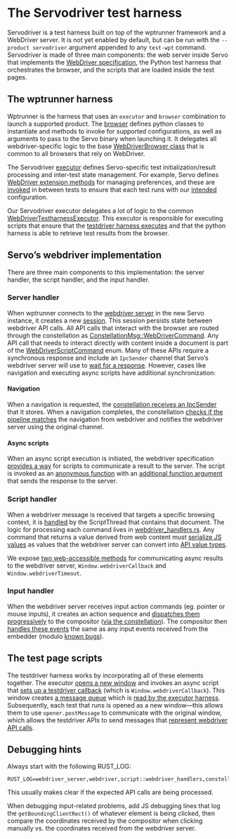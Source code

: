 # The Servodriver test harness

Servodriver is a test harness built on top of the wptrunner framework and a WebDriver server.
It is not yet enabled by default, but can be run with the `--product servodriver` argument appended to any `test-wpt` command.
Servodriver is made of three main components: the web server inside Servo that implements the [WebDriver specification](https://www.w3.org/TR/webdriver2/), the Python test harness that orchestrates the browser, and the scripts that are loaded inside the test pages.

## The wptrunner harness

Wptrunner is the harness that uses an `executor` and `browser` combination to launch a supported product.
The [browser](https://github.com/servo/servo/blob/3421185737deefe27e51e104708b02d9b3d4f4f3/tests/wpt/tests/tools/wptrunner/wptrunner/browsers/servodriver.py) defines python classes to instantiate and methods to invoke for supported configurations, as well as arguments to pass to the Servo binary when launching it.
It delegates all webdriver-specific logic to the base [WebDriverBrowser class](https://github.com/servo/servo/blob/3421185737deefe27e51e104708b02d9b3d4f4f3/tests/wpt/tests/tools/wptrunner/wptrunner/browsers/base.py#L294) that is common to all browsers that rely on WebDriver.

The Servodriver [executor](https://github.com/servo/servo/blob/3421185737deefe27e51e104708b02d9b3d4f4f3/tests/wpt/tests/tools/wptrunner/wptrunner/executors/executorservodriver.py) defines Servo-specific test initialization/result processing and inter-test state management.
For example, Servo defines [WebDriver extension methods](https://github.com/servo/servo/blob/3421185737deefe27e51e104708b02d9b3d4f4f3/tests/wpt/tests/tools/wptrunner/wptrunner/executors/executorservodriver.py#L23-L42) for managing preferences, and these are [invoked](https://github.com/servo/servo/blob/3421185737deefe27e51e104708b02d9b3d4f4f3/tests/wpt/tests/tools/wptrunner/wptrunner/executors/executorservodriver.py#L88-L92) in between tests to ensure that each test runs with our [intended](https://github.com/servo/servo/blob/3421185737deefe27e51e104708b02d9b3d4f4f3/tests/wpt/meta/webxr/__dir__.ini#L1) configuration.

Our Servodriver executor delegates a lot of logic to the common [WebDriverTestharnessExecutor](https://github.com/servo/servo/blob/3421185737deefe27e51e104708b02d9b3d4f4f3/tests/wpt/tests/tools/wptrunner/wptrunner/executors/executorwebdriver.py#L948).
This executor is responsible for executing scripts that ensure that the [testdriver harness executes](https://github.com/servo/servo/blob/3421185737deefe27e51e104708b02d9b3d4f4f3/tests/wpt/tests/tools/wptrunner/wptrunner/executors/executorwebdriver.py#L840) and that the python harness is able to retrieve test results from the browser.

## Servo’s webdriver implementation

There are three main components to this implementation: the server handler, the script handler, and the input handler.

### Server handler

When wptrunner connects to the [webdriver server](https://github.com/servo/servo/tree/3421185737deefe27e51e104708b02d9b3d4f4f3/components/webdriver_server/) in the new Servo instance, it creates a new [session](https://github.com/servo/servo/blob/3421185737deefe27e51e104708b02d9b3d4f4f3/components/webdriver_server/lib.rs#L132).
This session persists state between webdriver API calls.
All API calls that interact with the browser are routed through the constellation as [ConstellationMsg::WebDriverCommand](https://doc.servo.org/script_traits/enum.WebDriverCommandMsg.html).
Any API call that needs to interact directly with content inside a document is part of the [WebDriverScriptCommand](https://doc.servo.org/script_traits/webdriver_msg/enum.WebDriverScriptCommand.html) enum.
Many of these APIs require a synchronous response and include an `IpcSender` channel that Servo’s webdriver server will use to [wait for a response](https://github.com/servo/servo/blob/3421185737deefe27e51e104708b02d9b3d4f4f3/components/webdriver_server/lib.rs#L911).
However, cases like navigation and executing async scripts have additional synchronization:

#### Navigation

When a navigation is requested, the [constellation receives an IpcSender](https://github.com/servo/servo/blob/3421185737deefe27e51e104708b02d9b3d4f4f3/components/webdriver_server/lib.rs#L677) that it stores.
When a navigation completes, the constellation [checks if the pipeline matches](https://github.com/servo/servo/blob/3421185737deefe27e51e104708b02d9b3d4f4f3/components/constellation/constellation.rs#L3676) the navigation from webdriver and notifies the webdriver server using the original channel.

#### Async scripts

When an async script execution is initiated, the webdriver specification [provides a way](https://www.w3.org/TR/webdriver2/#execute-async-script) for scripts to communicate a result to the server.
The script is invoked as an [anonymous function](https://github.com/servo/servo/blob/3421185737deefe27e51e104708b02d9b3d4f4f3/components/webdriver_server/lib.rs#L1532) with an [additional function argument](https://github.com/servo/servo/blob/3421185737deefe27e51e104708b02d9b3d4f4f3/components/webdriver_server/lib.rs#L1524) that sends the response to the server.

### Script handler

When a webdriver message is received that targets a specific browsing context, it is [handled](https://github.com/servo/servo/blob/3421185737deefe27e51e104708b02d9b3d4f4f3/components/script/script_thread.rs#L2076) by the ScriptThread that contains that document.
The logic for processing each command lives in [webdriver_handlers.rs](https://github.com/servo/servo/blob/3421185737deefe27e51e104708b02d9b3d4f4f3/components/script/webdriver_handlers.rs).
Any command that returns a value derived from web content must [serialize JS values](https://github.com/servo/servo/blob/3421185737deefe27e51e104708b02d9b3d4f4f3/components/script/webdriver_handlers.rs#L162) as values that the webdriver server can convert into [API value types](https://doc.servo.org/serde_json/value/enum.Value.html).

We expose [two web-accessible methods](https://github.com/servo/servo/blob/3421185737deefe27e51e104708b02d9b3d4f4f3/components/script/dom/window.rs#L1189-L1203) for communicating async results to the webdriver server, `Window.webdriverCallback` and `Window.webdriverTimeout`.

### Input handler

When the webdriver server receives input action commands (eg. pointer or mouse inputs), it creates an action sequence and [dispatches them progressively](https://github.com/servo/servo/blob/3421185737deefe27e51e104708b02d9b3d4f4f3/components/webdriver_server/actions.rs#L110) to the compositor ([via the constellation](https://github.com/servo/servo/blob/3421185737deefe27e51e104708b02d9b3d4f4f3/components/constellation/constellation.rs#L4548-L4559)).
The compositor then [handles these events](https://github.com/servo/servo/blob/3421185737deefe27e51e104708b02d9b3d4f4f3/components/compositing/compositor.rs#L587-L601) the same as any input events received from the embedder (modulo [known bugs](https://github.com/servo/servo/issues/35394)).

## The test page scripts

The testdriver harness works by incorporating all of these elements together.
The executor [opens a new window](https://github.com/servo/servo/blob/3421185737deefe27e51e104708b02d9b3d4f4f3/tests/wpt/tests/tools/wptrunner/wptrunner/executors/executorwebdriver.py#L850)  and invokes an async script that [sets up a testdriver callback](https://github.com/servo/servo/blob/3421185737deefe27e51e104708b02d9b3d4f4f3/tests/wpt/tests/tools/wptrunner/wptrunner/executors/testharness_webdriver_resume.js) (which is `Window.webdriverCallback`).
This window creates [a message queue](https://github.com/servo/servo/blob/3421185737deefe27e51e104708b02d9b3d4f4f3/tests/wpt/tests/tools/wptrunner/wptrunner/executors/message-queue.js#L30) which is [read by the executor harness](https://github.com/servo/servo/blob/3421185737deefe27e51e104708b02d9b3d4f4f3/tests/wpt/tests/tools/wptrunner/wptrunner/executors/executorwebdriver.py#L904-L905).
Subsequently, each test that runs is opened as a new window—this allows them to use `opener.postMessage` to communicate with the original window, which allows the testdriver APIs to send messages that [represent webdriver API calls](https://github.com/servo/servo/blob/3421185737deefe27e51e104708b02d9b3d4f4f3/tests/wpt/tests/tools/wptrunner/wptrunner/testdriver-extra.js#L286-L296).

## Debugging hints

Always start with the following RUST_LOG:

```
RUST_LOG=webdriver_server,webdriver,script::webdriver_handlers,constellation
```

This usually makes clear if the expected API calls are being processed.

When debugging input-related problems, add JS debugging lines that log the `getBoundingClientRect()` of whatever element is being clicked, then compare the coordinates received by the compositor when clicking manually vs. the coordinates received from the webdriver server.
